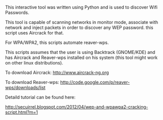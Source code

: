 This interactive tool was written using Python and is used to discover Wifi Passwords.

This tool is capable of scanning networks in monitor mode, associate with network and inject packets in order to discover any
WEP password. this script uses Aircrack for that.

For WPA/WPA2, this scripts automate reaver-wps.

This scripts assumes that the user is using Backtrack (GNOME/KDE) and has Aircrack and Reaver-wps installed on his system (this tool might work on other linux distributions).

To download Aircrack: http://www.aircrack-ng.org

To download Reaver-wps: http://code.google.com/p/reaver-wps/downloads/list

Detaild tutorial can be found here:

http://secuirrel.blogspot.com/2012/04/wep-and-wpawpa2-cracking-script.html?m=1